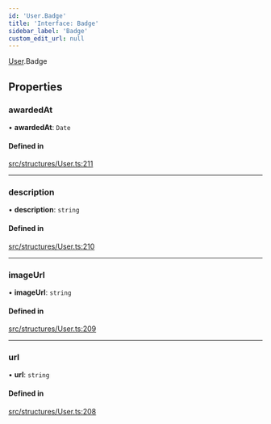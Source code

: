 ```yaml
---
id: 'User.Badge'
title: 'Interface: Badge'
sidebar_label: 'Badge'
custom_edit_url: null
---
```


[User](../namespaces/User.md).Badge

## Properties

### awardedAt

• **awardedAt**: `Date`

#### Defined in

[src/structures/User.ts:211](https://github.com/newtykins/affinity/blob/37745b2/src/structures/User.ts#L211)

---

### description

• **description**: `string`

#### Defined in

[src/structures/User.ts:210](https://github.com/newtykins/affinity/blob/37745b2/src/structures/User.ts#L210)

---

### imageUrl

• **imageUrl**: `string`

#### Defined in

[src/structures/User.ts:209](https://github.com/newtykins/affinity/blob/37745b2/src/structures/User.ts#L209)

---

### url

• **url**: `string`

#### Defined in

[src/structures/User.ts:208](https://github.com/newtykins/affinity/blob/37745b2/src/structures/User.ts#L208)
